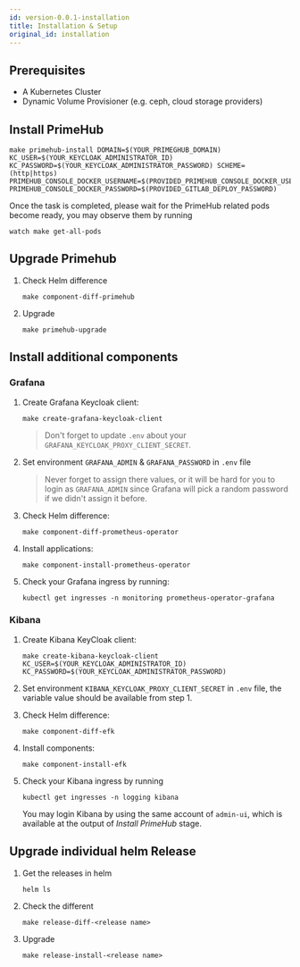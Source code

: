 ```yaml
---
id: version-0.0.1-installation
title: Installation & Setup
original_id: installation
---
```

## Prerequisites

- A Kubernetes Cluster
- Dynamic Volume Provisioner (e.g. ceph, cloud storage providers)

## Install PrimeHub

```
make primehub-install DOMAIN=$(YOUR_PRIMEGHUB_DOMAIN) KC_USER=$(YOUR_KEYCLOAK_ADMINISTRATOR_ID) KC_PASSWORD=$(YOUR_KEYCLOAK_ADMINISTRATOR_PASSWORD) SCHEME=(http|https) PRIMEHUB_CONSOLE_DOCKER_USERNAME=$(PROVIDED_PRIMEHUB_CONSOLE_DOCKER_USERNAME) PRIMEHUB_CONSOLE_DOCKER_PASSWORD=$(PROVIDED_GITLAB_DEPLOY_PASSWORD)
```

Once the task is completed, please wait for the PrimeHub related pods become ready, you may observe them by running

```
watch make get-all-pods
```

## Upgrade Primehub

1. Check Helm difference
   ```
   make component-diff-primehub
   ```
1. Upgrade
   ```
   make primehub-upgrade
   ```

## Install additional components

### Grafana

1. Create Grafana Keycloak client:

   ```
   make create-grafana-keycloak-client
   ```

   > Don't forget to update `.env` about your `GRAFANA_KEYCLOAK_PROXY_CLIENT_SECRET`.

1. Set environment `GRAFANA_ADMIN` & `GRAFANA_PASSWORD` in `.env` file

   > Never forget to assign there values, or it will be hard for you to login as `GRAFANA_ADMIN` since Grafana will pick a random password if we didn't assign it before.

1. Check Helm difference:

   ```
   make component-diff-prometheus-operator
   ```

1. Install applications:
   ```
   make component-install-prometheus-operator
   ```
1. Check your Grafana ingress by running:
   ```
   kubectl get ingresses -n monitoring prometheus-operator-grafana
   ```

### Kibana

1. Create Kibana KeyCloak client:
   ```
   make create-kibana-keycloak-client KC_USER=$(YOUR_KEYCLOAK_ADMINISTRATOR_ID) KC_PASSWORD=$(YOUR_KEYCLOAK_ADMINISTRATOR_PASSWORD)
   ```
1. Set environment `KIBANA_KEYCLOAK_PROXY_CLIENT_SECRET` in `.env` file, the variable value should be available from step 1.

1. Check Helm difference:
   ```
   make component-diff-efk
   ```
1. Install components:
   ```
   make component-install-efk
   ```
1. Check your Kibana ingress by running

   ```
   kubectl get ingresses -n logging kibana
   ```

   You may login Kibana by using the same account of `admin-ui`, which is available at the output of _Install PrimeHub_ stage.

## Upgrade individual helm Release

1. Get the releases in helm

   ```
   helm ls
   ```

1. Check the different

   ```
   make release-diff-<release name>
   ```

1. Upgrade
   ```
   make release-install-<release name>
   ```
